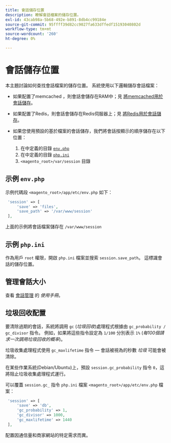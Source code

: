 ```yaml
---
title: 會話儲存位置
description: 瞭解會話檔案的儲存位置。
exl-id: 43cab98a-5b68-492e-b891-8db4cc99184e
source-git-commit: 95ffff39d82cc9027fa633dffedf15193040802d
workflow-type: tm+mt
source-wordcount: '260'
ht-degree: 0%

---
```


# 會話儲存位置

本主題討論如何查找會話檔案的儲存位置。 系統使用以下邏輯儲存會話檔案：

- 如果配置了memcached ，則會話會儲存在RAM中；見 [將memcached用於會話儲存](memcached.md)。
- 如果配置了Redis，則會話會儲存在Redis伺服器上；見 [將Redis用於會話儲存](../cache/redis-session.md)。
- 如果您使用預設的基於檔案的會話儲存，我們將會話按顯示的順序儲存在以下位置：

   1. 在中定義的目錄 [`env.php`](#example-in-envphp)
   1. 在中定義的目錄 [`php.ini`](#example-in-phpini)
   1. `<magento_root>/var/session` 目錄

## 示例 `env.php`

示例代碼段 `<magento_root>/app/etc/env.php` 如下：

```php
 'session' => [
     'save' => 'files',
     'save_path' => '/var/www/session'
 ],
```

上面的示例將會話檔案儲存在 `/var/www/session`

## 示例 `php.ini`

作為用戶 `root` 權限，開啟 `php.ini` 檔案並搜索 `session.save_path`。 這標識會話的儲存位置。

## 管理會話大小

查看 [會話管理](https://docs.magento.com/user-guide/stores/security-session-management.html) 的 _使用手冊_。

## 垃圾回收配置

要清除過期的會話，系統將調用 `gc` (_垃圾回收_)處理程式根據由 `gc_probability / gc_divisor` 指令。 例如，如果將這些指令設定為 `1/100` 分別表示 `1%` (_每100個請求一次調用垃圾回收的概率_)。

垃圾收集處理程式使用 `gc_maxlifetime` 指令 — 會話被視為的秒數 _垃圾_ 可能會被清除。

在某些作業系統(Debian/Ubuntu)上，預設 `session.gc_probability` 指令 `0`，這將阻止垃圾收集處理程式運行。

可以覆蓋 `session.gc_` 指令 `php.ini` 檔案 `<magento_root>/app/etc/env.php` 檔案：

```php
 'session' => [
     'save' => 'db',
     'gc_probability' => 1,
     'gc_divisor' => 1000,
     'gc_maxlifetime' => 1440
 ],
```

配置因通信量和商家網站的特定需求而異。
